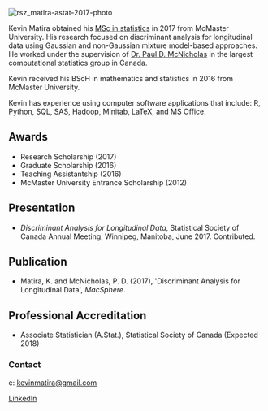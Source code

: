 ![rsz_matira-astat-2017-photo](https://user-images.githubusercontent.com/32027209/30787995-ccbe70da-a162-11e7-8b46-4091db358b3e.jpg)

Kevin Matira obtained his [MSc in statistics](https://www.math.mcmaster.ca/index.php/graduate-studies/graduate-degrees-awarded/57-/msc-statistics/608-degrees-awarded-msc-stats.html) in 2017 from McMaster University. His research focused on discriminant analysis for longitudinal data using Gaussian and non-Gaussian mixture model-based approaches. He worked under the supervision of [Dr. Paul D. McNicholas](https://ms.mcmaster.ca/~paul/index.html) in the largest computational statistics group in Canada.

Kevin received his BScH in mathematics and statistics in 2016 from McMaster University.

Kevin has experience using computer software applications that include: R, Python, SQL, SAS, Hadoop, Minitab, LaTeX, and MS Office.

## Awards

- Research Scholarship (2017)
- Graduate Scholarship (2016)
- Teaching Assistantship (2016)
- McMaster University Entrance Scholarship (2012)

## Presentation

- _Discriminant Analysis for Longitudinal Data_, Statistical Society of
Canada Annual Meeting, Winnipeg, Manitoba, June 2017. Contributed.

## Publication

- Matira, K. and McNicholas, P. D. (2017), 'Discriminant Analysis for Longitudinal Data', _MacSphere_.

## Professional Accreditation

- Associate Statistician (A.Stat.), Statistical Society of Canada (Expected 2018)

### Contact

e: kevinmatira@gmail.com

[LinkedIn](https://www.linkedin.com/in/kevin-matira-bb465091/)
